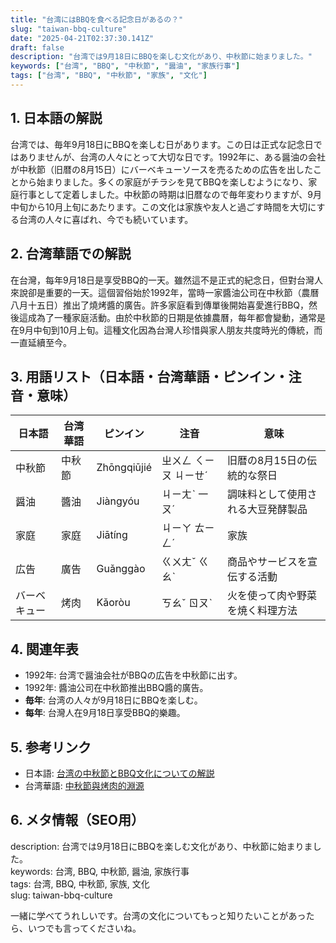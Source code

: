 ```yaml
---
title: "台湾にはBBQを食べる記念日があるの？"
slug: "taiwan-bbq-culture"
date: "2025-04-21T02:37:30.141Z"
draft: false
description: "台湾では9月18日にBBQを楽しむ文化があり、中秋節に始まりました。"
keywords: ["台湾", "BBQ", "中秋節", "醤油", "家族行事"]
tags: ["台湾", "BBQ", "中秋節", "家族", "文化"]
---
```


## 1. 日本語の解説  
台湾では、毎年9月18日にBBQを楽しむ日があります。この日は正式な記念日ではありませんが、台湾の人々にとって大切な日です。1992年に、ある醤油の会社が中秋節（旧暦の8月15日）にバーベキューソースを売るための広告を出したことから始まりました。多くの家庭がチラシを見てBBQを楽しむようになり、家庭行事として定着しました。中秋節の時期は旧暦なので毎年変わりますが、9月中旬から10月上旬にあたります。この文化は家族や友人と過ごす時間を大切にする台湾の人々に喜ばれ、今でも続いています。

## 2. 台湾華語での解説  
在台灣，每年9月18日是享受BBQ的一天。雖然這不是正式的紀念日，但對台灣人來說卻是重要的一天。這個習俗始於1992年，當時一家醬油公司在中秋節（農曆八月十五日）推出了燒烤醬的廣告。許多家庭看到傳單後開始喜愛進行BBQ，然後這成為了一種家庭活動。由於中秋節的日期是依據農曆，每年都會變動，通常是在9月中旬到10月上旬。這種文化因為台灣人珍惜與家人朋友共度時光的傳統，而一直延續至今。

## 3. 用語リスト（日本語・台湾華語・ピンイン・注音・意味）  
| 日本語  | 台湾華語   | ピンイン      | 注音       | 意味                     |
|--------|------------|-------------|----------|------------------------|
| 中秋節  | 中秋節     | Zhōngqiūjié | ㄓㄨㄥ ㄑㄧㄡ ㄐㄧㄝˊ | 旧暦の8月15日の伝統的な祭日    |
| 醤油    | 醬油       | Jiàngyóu    | ㄐㄧㄤˋ 一ㄡˊ      | 調味料として使用される大豆発酵製品 |
| 家庭    | 家庭       | Jiātíng     | ㄐㄧㄚ ㄊㄧㄥˊ     | 家族                    |
| 広告    | 廣告       | Guǎnggào    | ㄍㄨㄤˇ ㄍㄠˋ     | 商品やサービスを宣伝する活動    |
| バーベキュー | 烤肉       | Kǎoròu      | ㄎㄠˇ ㄖㄡˋ      | 火を使って肉や野菜を焼く料理方法 |

## 4. 関連年表  
- 1992年: 台湾で醤油会社がBBQの広告を中秋節に出す。  
- 1992年: 醬油公司在中秋節推出BBQ醬的廣告。  
- **毎年**: 台湾の人々が9月18日にBBQを楽しむ。  
- **每年**: 台灣人在9月18日享受BBQ的樂趣。  

## 5. 参考リンク  
- 日本語: [台湾の中秋節とBBQ文化についての解説](https://www.taiwan.net.tw/jp/news/index.htm)  
- 台湾華語: [中秋節與烤肉的淵源](https://www.taiwan.net.tw/zh_tw/news/index.htm)  

## 6. メタ情報（SEO用）  
description: 台湾では9月18日にBBQを楽しむ文化があり、中秋節に始まりました。  
keywords: 台湾, BBQ, 中秋節, 醤油, 家族行事  
tags: 台湾, BBQ, 中秋節, 家族, 文化  
slug: taiwan-bbq-culture  

一緒に学べてうれしいです。台湾の文化についてもっと知りたいことがあったら、いつでも言ってくださいね。